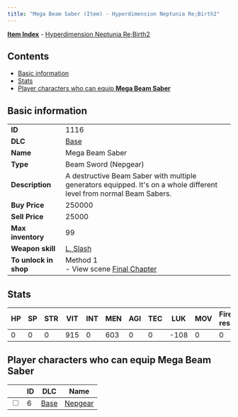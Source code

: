 ```yaml
---
title: "Mega Beam Saber (Item) - Hyperdimension Neptunia Re;Birth2"
---
```


[**Item Index**](/neptunia/rb2/item/index.html) - [Hyperdimension Neptunia Re;Birth2](/neptunia/rb2)

## Contents

- [Basic information](#basic-information)
- [Stats](#stats)
- [Player characters who can equip **Mega Beam Saber**](#player-characters-who-can-equip-mega-beam-saber)

## Basic information

|   |   |
| -- | -- |
| **ID** | 1116 |
| **DLC** | [Base](/neptunia/rb2/dlc/0-base.html) |
| **Name** | Mega Beam Saber |
| **Type** | Beam Sword (Nepgear) |
| **Description** | A destructive Beam Saber with multiple generators equipped. It's on a whole different level from normal Beam Sabers. |
| **Buy Price** | 250000 |
| **Sell Price** | 25000 |
| **Max inventory** | 99 |
| **Weapon skill** | [L. Slash](/neptunia/rb2/skill/0-2-l-slash.html) |
| **To unlock in shop** | Method 1<br />- View scene [Final Chapter](/neptunia/rb2/scene/0-467-final-chapter.html) |

## Stats

| HP | SP | STR | VIT | INT | MEN | AGI | TEC | LUK | MOV | Fire res. | Ice res. | Wind res. | Lightning res. |
| -- | -- | --- | --- | --- | --- | --- | --- | --- | --- | --------- | -------- | --------- | -------------- |
| 0 | 0 | 0 | 915 | 0 | 603 | 0 | 0 | -108 | 0 | 0 | 0 | 0 | 0 |

## Player characters who can equip **Mega Beam Saber**

|    | ID | DLC | Name |
| -- | -- | --- | ---- |
| <input type="checkbox" id="rb2-player-0-6" class="trackbox" /> | 6 | [Base](/neptunia/rb2/dlc/0-base.html) | [Nepgear](/neptunia/rb2/player/0-6-nepgear.html) |